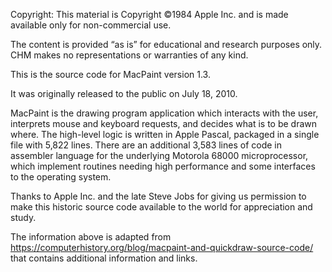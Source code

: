 Copyright: This material is Copyright ©1984 Apple Inc. and is made available only for non-commercial use.

The content is provided “as is” for educational and research purposes only. CHM makes no representations or warranties of any kind.

This is the source code for MacPaint version 1.3.

It was originally released to the public on July 18, 2010.

MacPaint is the drawing program application which interacts with the user, interprets mouse and keyboard requests, and decides what is to be drawn where. The high-level logic is written in Apple Pascal, packaged in a single file with 5,822 lines. There are an additional 3,583 lines of code in assembler language for the underlying Motorola 68000 microprocessor, which implement routines needing high performance and some interfaces to the operating system.

Thanks to Apple Inc. and the late Steve Jobs for giving us permission to make this historic source code available to the world for appreciation and study.

The information above is adapted from https://computerhistory.org/blog/macpaint-and-quickdraw-source-code/ that contains additional information and links.

